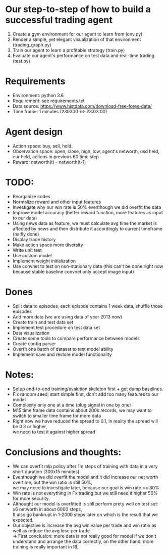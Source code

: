 # Our step-to-step of how to build a successful trading agent  
1. Create a gym environment for our agent to learn from (env.py)  
2. Render a simple, yet elegant visualization of that environment (trading_graph.py)  
3. Train our agent to learn a profitable strategy (train.py)  
4. Evaluate our agent's performance on test data and real-time trading (test.py)  
# Requirements  
- Environment: python 3.6  
- Requirement: see requirements.txt  
- Data source: https://www.histdata.com/download-free-forex-data/
- Time frame: 1 minutes (230300 <=> 23:03:00)  
# Agent design  
- Action space: buy, sell, hold.  
- Observation space: open, close, high, low, agent's networth, usd held, eur held, actions in previous 60 time step  
- Reward: networth(t) - networth(t-1)  
# TODO:  
- Reorganize codes  
- Normalize reward and other input features  
- Investigate why our win rate is 50% eventhough we did overfit the data  
- Improve model accuracy (better reward function, more features as input to our data)  
- Using news data as feature, we must calculate avg time the market is affected by 
news and then distribute it accordingly to current timeframe (halfly done)  
- Display trade history   
- Make action space more diversity  
- Write unit test  
- Use custom model  
- Implement weight initialization  
- Use convnet to test on non-stationary data (this can't be done right now because stable baseline convnet only accept image input)  
# Dones
- Split data to episodes, each episode contains 1 week data, shuffle those episodes  
- Add more data (we are using data of year 2013 now)  
- Create train and test data set  
- Implement test procedure on test data set   
- Data visualization    
- Create some tools to compare performance between models  
- Create config parser  
- Overfit one batch of dataset to test model ability  
- Implement save and restore model functionality  
# Notes:  
- Setup end-to-end training/evalution skeleton first + get dump baselines.  
- Fix random seed, start simple first, don't add too many features to our model
- Complexity only one at a time (plug signal in one by one)
- M15 time frame data contains about 200k records, we may want to switch to smaller time frame for more data  
- Right now we have reduced the spread to 0.1, in reality the spread will be 0.3 or higher,  
we need to test it against higher spread  
# Conclusions and thoughts:
- We can overfit mlp policy after 1m steps of training with data in a very short duration (300x15 minutes)  
- Eventhough we did overfit the model and it did increase our net worth overtime, but the win ratio is still 50%,  
we may need to investigate later, because our goal is win rate >= 80%  
- Win rate is not everything in Fx trading but we still need it higher 50% for more security.
- Althought our model is overfitted is still perform prety well on test set: x6 networth in about 6000 steps,  
It also go bankrupt in 1-2000 steps later on which is the result that we expected.  
- Our objective is increase the avg win value per trade and win ratio as well as reduce the avg lose per trade  
=> First conclusion: more data is not really good for model if we don't understand and arrange the data correctly, 
on the other hand, more training is really important in RL  
